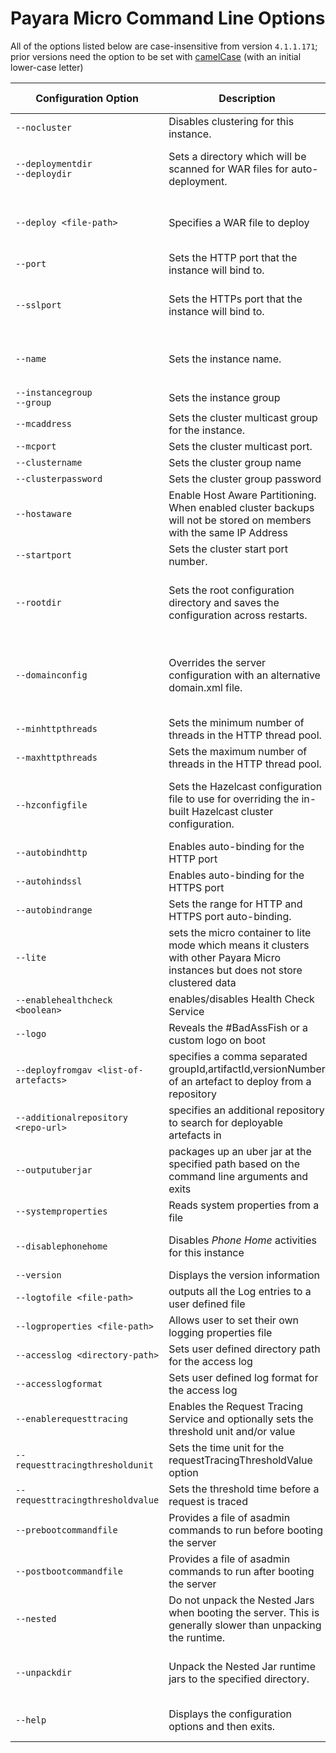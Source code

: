# Payara Micro Command Line Options

All of the options listed below are case-insensitive from version `4.1.1.171`; prior versions need the option to be set with [camelCase](https://en.wikipedia.org/wiki/Camel_case) (with an initial lower-case letter)

Configuration Option | Description | Default Value
--- | --- | ---
`--nocluster` | Disables clustering for this instance. | _false_
`--deploymentdir`<br />`--deploydir` | Sets a directory which will be scanned for WAR files for auto-deployment. | If not set, has no value and is not used.
`--deploy <file-path>` | Specifies a WAR file to deploy | If not set, has no value and is not used.
`--port` | Sets the HTTP port that the instance will bind to. | 8080
`--sslport` | Sets the HTTPs port that the instance will bind to. | If not set, has no value and HTTPS is disabled.
`--name` | Sets the instance name. | Generated Universally Unique Identifier.
`--instancegroup` <br /> `--group` | Sets the instance group |
`--mcaddress` | Sets the cluster multicast group for the instance. | 224.2.2.4
`--mcport` | Sets the cluster multicast port. | 2904
`--clustername`| Sets the cluster group name |
`--clusterpassword` | Sets the cluster group password |
`--hostaware` | Enable Host Aware Partitioning. When enabled cluster backups will not be stored on members with the same IP Address | 
`--startport` | Sets the cluster start port number. | 5900
`--rootdir` | Sets the root configuration directory and saves the configuration across restarts. | If not set, has no value and defaults to the temp directory.
`--domainconfig` | Overrides the server configuration with an alternative domain.xml file. | If not set, the domain.xml contained in the Payara Micro JAR is used.
`--minhttpthreads` | Sets the minimum number of threads in the HTTP thread pool. | 10
`--maxhttpthreads` | Sets the maximum number of threads in the HTTP thread pool. | 10
`--hzconfigfile` | Sets the Hazelcast configuration file to use for overriding the in-built Hazelcast cluster configuration. | if not set, the in-built Hazelcast configuration file is used.
`--autobindhttp` | Enables auto-binding for the HTTP port | _false_
`--autohindssl` | Enables auto-binding for the HTTPS port | _false_
`--autobindrange` | Sets the range for HTTP and HTTPS port auto-binding. | 5
`--lite` | sets the micro container to lite mode which means it clusters with other Payara Micro instances but does not store clustered data |
`--enablehealthcheck <boolean>` | enables/disables Health Check Service | disabled
`--logo` | Reveals the #BadAssFish or a custom logo on boot |
`--deployfromgav <list-of-artefacts>` | specifies a comma separated groupId,artifactId,versionNumber of an artefact to deploy from a repository |
`--additionalrepository <repo-url>` | specifies an additional repository to search for deployable artefacts in |
`--outputuberjar` |  packages up an uber jar at the specified path based on the command line arguments and exits |
`--systemproperties` | Reads system properties from a file |
`--disablephonehome` | Disables _Phone Home_ activities for this instance | If not set, _Phone Home_ is active |
`--version` | Displays the version information |
`--logtofile <file-path>` | outputs all the Log entries to a user defined file |
`--logproperties <file-path>` | Allows user to set their own logging properties file |
`--accesslog <directory-path>` | Sets user defined directory path for the access log |
`--accesslogformat` | Sets user defined log format for the access log |
`--enablerequesttracing` | Enables the Request Tracing Service and optionally sets the threshold unit and/or value | 
`--requesttracingthresholdunit` | Sets the time unit for the requestTracingThresholdValue option |
`--requesttracingthresholdvalue` | Sets the threshold time before a request is traced |
`--prebootcommandfile` | Provides a file of asadmin commands to run before booting the server |
`--postbootcommandfile` | Provides a file of asadmin commands to run after booting the server |
`--nested` | Do not unpack the Nested Jars when booting the server. This is generally slower than unpacking the runtime. |
`--unpackdir` | Unpack the Nested Jar runtime jars to the specified directory. | The default behaviour is to unpack to java.io.tmpdir |
`--help` | Displays the configuration options and then exits. | If not set, this option is not used.

